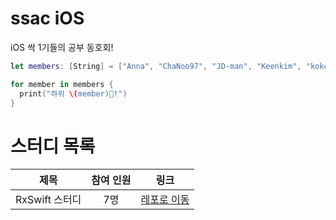 # ssac iOS

iOS 싹 1기들의 공부 동호회!

```swift
let members: [String] = ["Anna", "ChaNoo97", "JD-man", "Keenkim", "kokojong", "SehunKang", "seungchan", "BAEKYUJEONG"]

for member in members {
  print("하위 \(member)🌱!")
}
```

# 스터디 목록
|제목|참여 인원|링크|
|:--:|:--:|:--:|
|RxSwift 스터디|7명|[레포로 이동](https://github.com/ssaciOS/RxStudy)|
